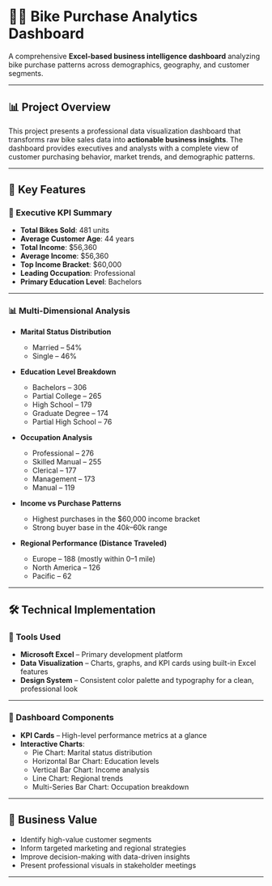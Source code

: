 # 🚴‍♂️ Bike Purchase Analytics Dashboard

A comprehensive **Excel-based business intelligence dashboard** analyzing bike purchase patterns across demographics, geography, and customer segments.

---

## 📊 Project Overview

This project presents a professional data visualization dashboard that transforms raw bike sales data into **actionable business insights**. The dashboard provides executives and analysts with a complete view of customer purchasing behavior, market trends, and demographic patterns.

---

## 🎯 Key Features

### 📌 Executive KPI Summary

- **Total Bikes Sold**: 481 units  
- **Average Customer Age**: 44 years  
- **Total Income**: $56,360  
- **Average Income**: $56,360  
- **Top Income Bracket**: $60,000  
- **Leading Occupation**: Professional  
- **Primary Education Level**: Bachelors  

---

### 📊 Multi-Dimensional Analysis

- **Marital Status Distribution**  
  - Married – 54%  
  - Single – 46%

- **Education Level Breakdown**  
  - Bachelors – 306  
  - Partial College – 265  
  - High School – 179  
  - Graduate Degree – 174  
  - Partial High School – 76

- **Occupation Analysis**  
  - Professional – 276  
  - Skilled Manual – 255  
  - Clerical – 177  
  - Management – 173  
  - Manual – 119

- **Income vs Purchase Patterns**  
  - Highest purchases in the $60,000 income bracket  
  - Strong buyer base in the $40k–$60k range  

- **Regional Performance (Distance Traveled)**  
  - Europe – 188 (mostly within 0–1 mile)  
  - North America – 126  
  - Pacific – 62  

---

## 🛠️ Technical Implementation

### 🔧 Tools Used

- **Microsoft Excel** – Primary development platform  
- **Data Visualization** – Charts, graphs, and KPI cards using built-in Excel features  
- **Design System** – Consistent color palette and typography for a clean, professional look  

---

### 📐 Dashboard Components

- **KPI Cards** – High-level performance metrics at a glance  
- **Interactive Charts**:
  - Pie Chart: Marital status distribution  
  - Horizontal Bar Chart: Education levels  
  - Vertical Bar Chart: Income analysis  
  - Line Chart: Regional trends  
  - Multi-Series Bar Chart: Occupation breakdown

---

## 💼 Business Value

- Identify high-value customer segments  
- Inform targeted marketing and regional strategies  
- Improve decision-making with data-driven insights  
- Present professional visuals in stakeholder meetings

---



